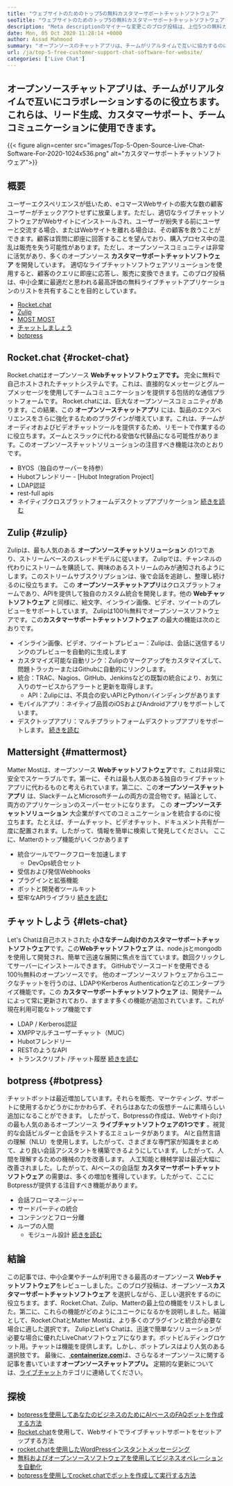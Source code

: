 ```yaml
---
title: "ウェブサイトのためのトップ5の無料カスタマーサポートチャットソフトウェア" 
seoTitle: "ウェブサイトのためのトップ5の無料カスタマーサポートチャットソフトウェア" 
description: "Meta descriptionのマイナーな変更このブログ投稿は、上位5つの無料カスタマーサポートチャットソフトウェアについて学びます。これらのツールは、カスタマーサービスの代表者を促進し、販売を推進します。" 
date: Mon, 05 Oct 2020 11:28:14 +0000
author: Assad Mahmood
summary: "オープンソースのチャットアプリは、チームがリアルタイムで互いに協力するのに役立ちます。これらは、リード生成、カスタマーサポート、チームコミュニケーションに使用できます。" 
url: /ja/top-5-free-customer-support-chat-software-for-website/
categories: ['Live Chat']
---
```


## オープンソースチャットアプリは、チームがリアルタイムで互いにコラボレーションするのに役立ちます。これらは、リード生成、カスタマーサポート、チームコミュニケーションに使用できます。

{{< figure align=center src="images/Top-5-Open-Source-Live-Chat-Software-For-2020-1024x536.png" alt="カスタマーサポートチャットソフトウェア">}}


## 概要
ユーザーエクスペリエンスが低いため、eコマースWebサイトの膨大な数の顧客ユーザーがチェックアウトせずに放棄します。ただし、適切なライブチャットソフトウェアがWebサイトにインストールされ、ユーザーが紛失する前にユーザーと交流する場合、またはWebサイトを離れる場合は、その顧客を救うことができます。顧客は質問に即座に回答することを望んでおり、購入プロセス中の混乱は販売を失う可能性があります。ただし、オープンソースコミュニティは非常に活気があり、多くのオープンソース **カスタマーサポートチャットソフトウェア** を開発しています。
適切なライブチャットソフトウェアソリューションを使用すると、顧客のクエリに即座に応答し、販売に変換できます。このブログ投稿は、中小企業に最適だと思われる最高評価の無料ライブチャットアプリケーションのリストを共有することを目的としています。
  * [Rocket.chat][1]
  * [Zulip][2]
  * [MOST MOST][3]
  * [チャットしましょう][4]
  * [botpress][5]

## **Rocket.chat** {#rocket-chat}

Rocket.chatはオープンソース **Webチャットソフトウェアです。** 完全に無料で自己ホストされたチャットシステムです。これは、直接的なメッセージとグループメッセージを使用してチームコミュニケーションを提供する包括的な通信プラットフォームです。
Rocket.chatには、巨大なオープンソースコミュニティがあります。この結果、この **オープンソースチャットアプリ** には、製品のエクスペリエンスをさらに強化するためのプラグインが増えています。これは、チームがオーディオおよびビデオチャットツールを提供するため、リモートで作業するのに役立ちます。ズームとスラックに代わる安価な代替品になる可能性があります。このオープンソースチャットソリューションの注目すべき機能は次のとおりです。
  * BYOS（独自のサーバーを持参）
  * Hubotフレンドリー -  [Hubot Integration Project]
  * LDAP認証
  * rest-full apis
* ネイティブクロスプラットフォームデスクトップアプリケーション
    [続きを読む][6]

## **Zulip** {#zulip}

Zulipは、最も人気のある **オープンソースチャットソリューション** の1つであり、ストリームベースのスレッドモデルに従います。 Zulipでは、チャンネルの代わりにストリームを購読して、興味のあるストリームのみが通知されるようにします。このストリームサブスクリプションは、後で会話を追跡し、整理し続けるのに役立ちます。
この **オープンソースチャットアプリ**はクロスプラットフォームであり、APIを提供して独自のカスタム統合を開発します。他の **Webチャットソフトウェア** と同様に、絵文字、インライン画像、ビデオ、ツイートのプレビューをサポートしています。 Zulipは100％無料でオープンソースソフトウェアです。この**カスタマーサポートチャットソフトウェア** の最大の機能は次のとおりです。
* インライン画像、ビデオ、ツイートプレビュー：Zulipは、会話に送信するリンクのプレビューを自動的に生成します
* カスタマイズ可能な自動リンク：Zulipのマークアップをカスタマイズして、問題トラッカーまたはGithubに自動的にリンクします。
* 統合：TRAC、Nagios、GitHub、Jenkinsなどの既製の統合により、お気に入りのサービスからアラートと更新を取得します。
  * API：Zulipには、不具合の安いAPIとPythonバインディングがあります
* モバイルアプリ：ネイティブ品質のiOSおよびAndroidアプリをサポートしています。
* デスクトップアプリ：マルチプラットフォームデスクトップアプリをサポートします。
    [続きを読む][7]

## **Mattersight** {#mattermost}

Matter Mostは、オープンソース **Webチャットソフトウェア**です。これは非常に安全でスケーラブルです。第一に、それは最も人気のある独自のライブチャットアプリに代わるものと考えられています。第二に、この**オープンソースチャットアプリ** は、SlackチームとMicrosoftチームの両方の混合物です。結論として、両方のアプリケーションのスーパーセットになります。
この **オープンソースチャットソリューション** 大企業がすべてのコミュニケーションを統合するのに役立ちます。たとえば、チームチャット、ビデオチャット、ドキュメント共有が一度に配置されます。したがって、情報を簡単に検索して発見してください。
ここに、Matterのトップ機能がいくつかあります
* 統合ツールでワークフローを加速します
  * DevOps統合セット
* 受信および発信Webhooks
* プラグインと拡張機能
* ボットと開発者ツールキット
* 堅牢なAPIライブラリ
    [続きを読む][8]

## **チャットしよう** {#lets-chat}

Let's Chatは自己ホストされた **小さなチーム向けのカスタマーサポートチャットソフトウェア**です。この**Webチャットソフトウェア** は、node.jsとmongodbを使用して開発され、簡単で迅速な展開に焦点を当てています。数回クリックしてサーバーにインストールできます。 GitHubでソースコードを使用できる100％無料のオープンソースです。
他のオープンソースソフトウェアからユニークなチャットを行うのは、LDAPやKerberos Authenticationなどのエンタープライズ機能です。この **カスタマーサポートチャットソフトウェア** は、開発チームによって常に更新されており、ますます多くの機能が追加されています。これが現在利用可能なトップ機能です
  * LDAP / Kerberos認証
  * XMPPマルチユーザーチャット（MUC）
  * Hubotフレンドリー
  * RESTのようなAPI
* トランスクリプト /チャット履歴
    [続きを読む][9]

## **botpress** {#botpress}

チャットボットは最近増加しています。それらを販売、マーケティング、サポートに使用するかどうかにかかわらず、それらはあなたの仮想チームに素晴らしい追加になることができます。
したがって、Botpressの作成は、Webサイト向けの最も人気のあるオープンソース **ライブチャットソフトウェアの1つです** 。視覚的な会話ビルダーと会話をテストするエミュレータがあります。 AIと自然言語の理解（NLU）を使用します。したがって、さまざまな専門家が知識をまとめて、より良い会話アシスタントを構築できるようにしています。したがって、人間を理解するための機械の力を改善します。
人工知能と機械学習は最近大幅に改善されました。したがって、AIベースの会話型 **カスタマーサポートチャットソフトウェア** の需要は、多くの増加を獲得しています。したがって、ここにBotpressが提供する注目すべき機能があります。
* 会話フローマネージャー
* サードパーティの統合
* コンテンツとフロー分離
* ループの人間
  * モジュール設計
    [続きを読む][10]

## 結論
この記事では、中小企業やチームが利用できる最高のオープンソース **Webチャットソフトウェア**をレビューしました。このブログ投稿は、オープンソース**カスタマーサポートチャットソフトウェア** を選択しながら、正しい選択をするのに役立ちます。まず、Rocket.Chat、Zulip、Matterの最上位の機能をリストしました。第二に、これらの機能がどのようにユニークになるかを説明しました。結論として、Rocket.ChatとMatter Mostは、より多くのプラグインと統合が必要な場合に適した選択です。 ZulipとLet's Chatは、迅速で簡単なソリューションが必要な場合に優れたLiveChatソフトウェアになります。ボットビルディングロケット用。チャットは機能を提供します。しかし、ボットプレスはより人気のある選択肢です。
最後に、[ **containerize.com**][11]は、さらなるオープンソースに関する記事を書いています**オープンソースチャットアプリ。** 定期的な更新については、[ライブチャット][12]カテゴリに連絡してください。

## 探検
  * [botpressを使用してあなたのビジネスのためにAIベースのFAQボットを作成する方法][13]
  * [Rocket.chat][14]を使用して、Webサイトでライブチャットサポートをセットアップする方法
  * [rocket.chatを使用したWordPressインスタントメッセージング][15]
  * [無料およびオープンソースソフトウェアを使用してビジネスオペレーションを自動化][16]
  * [botpressを使用してrocket.chatでボットを作成して実行する方法][17]



[1]: #rocket-chat
[2]: #zulip
[3]: #mattermost
[4]: #lets-chat
[5]: #botpress
[6]: https://products.containerize.com/live-chat/rocketchat
[7]: https://products.containerize.com/live-chat/zulip
[8]: https://products.containerize.com/live-chat/mattermost
[9]: https://products.containerize.com/live-chat/lets-chat
[10]: https://products.containerize.com/live-chat/botpress
[11]: https://www.containerize.com/
[12]: https://products.containerize.com/live-chat/
[13]: https://blog.containerize.com/live-chat/how-to-create-an-ai-based-faq-bot-for-your-business-using-botpress/
[14]: https://blog.containerize.com/live-chat/how-to-setup-live-chat-software-on-website-rocket-chat/
[15]: https://blog.containerize.com/blogging/instantly-communicate-with-customers-using-wordpress-and-rocket-chat/
[16]: https://blog.containerize.com/blogging/automate-business-operations-using-open-source-software/
[17]: https://blog.containerize.com/live-chat/how-to-create-and-run-a-bot-in-rocket-chat-using-botpress/
